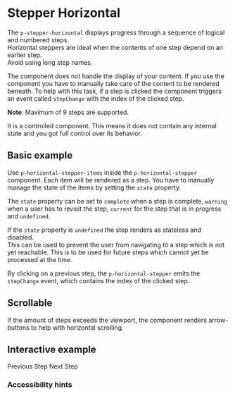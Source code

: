 # Stepper Horizontal

The `p-stepper-horizontal` displays progress through a sequence of logical and numbered steps.  
Horizontal steppers are ideal when the contents of one step depend on an earlier step.  
Avoid using long step names.

The component does not handle the display of your content. If you use the component you have to manually take care of
the content to be rendered beneath. To help with this task, if a step is clicked the component triggers an event called
`stepChange` with the index of the clicked step.

**Note**: Maximum of 9 steps are supported.

It is a controlled component. This means it does not contain any internal state and you got full control over its
behavior.

<TableOfContents></TableOfContents>

## Basic example

Use `p-horizontal-stepper-items` inside the `p-horizontal-stepper` component. Each item will be rendered as a step. You
have to manually manage the state of the items by setting the `state` property.

The `state` property can be set to `complete` when a step is complete, `warning` when a user has to revisit the step,
`current` for the step that is in progress and `undefined`.

If the `state` property is `undefined` the step renders as stateless and disabled.  
This can be used to prevent the user from navigating to a step which is not yet reachable. This is to be used for future
steps which cannot yet be processed at the time.

By clicking on a previous step, the `p-horizontal-stepper` emits the `stepChange` event, which contains the index of the
clicked step.

<Playground :config="config" :markup="basic"></Playground>

## Scrollable

If the amount of steps exceeds the viewport, the component renders arrow-buttons to help with horizontal scrolling.

<Playground :config="config" :markup="scrollable"></Playground>

## Interactive example

<Playground :frameworkMarkup="codeExample" :config="config">
  <p-stepper-horizontal ref="stepperInteractive" :theme="theme">
    <template v-for="step in steps">
      <p-stepper-horizontal-item :state="step.state" :theme="theme">{{step.name}}</p-stepper-horizontal-item>
    </template>  
  </p-stepper-horizontal>

  <template v-for="(content, i) in stepContent">
    <p-text v-if="getActiveStepIndex(steps) === i" :theme="theme">{{ content }}</p-text>
  </template>

  <p-button-group>
    <p-button
      icon="arrow-head-left"
      variant="tertiary"
      :disabled="getActiveStepIndex(steps) === 0"
      :theme="theme"
      @click="onNextPrevStep('prev')"
    >
      Previous Step
    </p-button>
    <p-button
      variant="primary"
      :disabled="getActiveStepIndex(steps) === steps.length - 1"
      :theme="theme"
      @click="onNextPrevStep('next')"
    >
      Next Step
    </p-button>
</p-button-group>
</Playground>

### <A11yIcon></A11yIcon> Accessibility hints

<script lang="ts">
import Vue from 'vue';
import Component from 'vue-class-component';
import { getStepperHorizontalCodeSamples } from '@porsche-design-system/shared';
import type { Theme } from '@/models';

@Component
export default class Code extends Vue {
  config = { themeable: true };
  codeExample = getStepperHorizontalCodeSamples();
  
  basic = `<p-stepper-horizontal>
    <p-stepper-horizontal-item state="complete">Step 1</p-stepper-horizontal-item>
    <p-stepper-horizontal-item state="warning">Step 2</p-stepper-horizontal-item>
    <p-stepper-horizontal-item state="current">Step 3</p-stepper-horizontal-item>
    <p-stepper-horizontal-item>Step 4</p-stepper-horizontal-item>
  </p-stepper-horizontal>`;
  
  scrollable = `<div style="width: 600px">
    <p-stepper-horizontal>
      <p-stepper-horizontal-item state="complete">Step 1</p-stepper-horizontal-item>
      <p-stepper-horizontal-item state="complete">Step 2</p-stepper-horizontal-item>
      <p-stepper-horizontal-item state="complete">Step 3</p-stepper-horizontal-item>
      <p-stepper-horizontal-item state="complete">Step 4</p-stepper-horizontal-item>
      <p-stepper-horizontal-item state="complete">Step 5</p-stepper-horizontal-item>
      <p-stepper-horizontal-item state="current">Step 6</p-stepper-horizontal-item>
      <p-stepper-horizontal-item>Step 7</p-stepper-horizontal-item>
      <p-stepper-horizontal-item>Step 8</p-stepper-horizontal-item>
      <p-stepper-horizontal-item>Step 9</p-stepper-horizontal-item>
    </p-stepper-horizontal>
  </div>`;

  steps = [
    {
      state: 'current',
      name: 'Personal details',
    },
    {
      name: 'Enter e-mail',
    },
    {
      name: 'Overview',
    },
  ];

  stepContent = ['One', 'Two', 'Three'];

  getActiveStepIndex(steps) {
    return steps.findIndex((step) => step.state === 'current');
  }
  
  onNextPrevStep(direction) {
    const newState = [...this.steps];
    const activeStepIndex = this.getActiveStepIndex(newState);

    if (direction === 'next') {
      newState[activeStepIndex].state = 'complete';
      newState[activeStepIndex + 1].state = 'current';
    } else {
      delete newState[activeStepIndex].state;
      newState[activeStepIndex - 1].state = 'current';
    }

    this.steps = newState;
  }
  mounted() {   
    /* initially update accordion with open attribute in playground */
    this.registerEvents();

    /* theme switch needs to register event listeners again */
    const themeTabs = this.$el.querySelectorAll('.playground > p-tabs-bar');
    themeTabs.forEach(tab => tab.addEventListener('tabChange', () => {
      this.registerEvents();
    }));
  }

  updated(){
    this.registerEvents(); 
  }

  registerEvents() {    
    this.$refs.stepperInteractive.addEventListener('stepChange', (e) => {
      const { activeStepIndex } = e.detail;

      const newState = [...this.steps];
      newState[activeStepIndex].state = 'current';
      for (let i = activeStepIndex + 1; i < newState.length; i++) {
        /* reset step state when going back via stepper horizontal item click */
        delete newState[i].state;
      }
      this.steps = newState;
    });
  }

  get theme(): Theme {
    return this.$store.getters.theme;
  }
}
</script>

